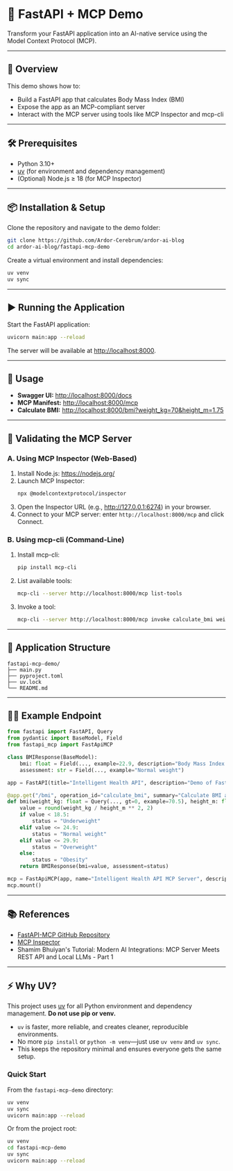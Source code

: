 # 🧠 FastAPI + MCP Demo

Transform your FastAPI application into an AI-native service using the Model Context Protocol (MCP).

---

## 🚀 Overview

This demo shows how to:
- Build a FastAPI app that calculates Body Mass Index (BMI)
- Expose the app as an MCP-compliant server
- Interact with the MCP server using tools like MCP Inspector and mcp-cli

---

## 🛠️ Prerequisites
- Python 3.10+
- [uv](https://github.com/astral-sh/uv) (for environment and dependency management)
- (Optional) Node.js ≥ 18 (for MCP Inspector)

---

## 📦 Installation & Setup

Clone the repository and navigate to the demo folder:
```sh
git clone https://github.com/Ardor-Cerebrum/ardor-ai-blog
cd ardor-ai-blog/fastapi-mcp-demo
```

Create a virtual environment and install dependencies:
```sh
uv venv
uv sync
```

---

## ▶️ Running the Application

Start the FastAPI application:
```sh
uvicorn main:app --reload
```

The server will be available at [http://localhost:8000](http://localhost:8000).

---

## 🔗 Usage
- **Swagger UI:** [http://localhost:8000/docs](http://localhost:8000/docs)
- **MCP Manifest:** [http://localhost:8000/mcp](http://localhost:8000/mcp)
- **Calculate BMI:** [http://localhost:8000/bmi?weight_kg=70&height_m=1.75](http://localhost:8000/bmi?weight_kg=70&height_m=1.75)

---

## 🧪 Validating the MCP Server

### A. Using MCP Inspector (Web-Based)
1. Install Node.js: https://nodejs.org/
2. Launch MCP Inspector:
   ```sh
   npx @modelcontextprotocol/inspector
   ```
3. Open the Inspector URL (e.g., http://127.0.0.1:6274) in your browser.
4. Connect to your MCP server: enter `http://localhost:8000/mcp` and click Connect.

### B. Using mcp-cli (Command-Line)
1. Install mcp-cli:
   ```sh
   pip install mcp-cli
   ```
2. List available tools:
   ```sh
   mcp-cli --server http://localhost:8000/mcp list-tools
   ```
3. Invoke a tool:
   ```sh
   mcp-cli --server http://localhost:8000/mcp invoke calculate_bmi weight_kg=70 height_m=1.75
   ```

---

## 🧾 Application Structure
```
fastapi-mcp-demo/
├── main.py
├── pyproject.toml
├── uv.lock
└── README.md
```

---

## 🧑‍💻 Example Endpoint
```python
from fastapi import FastAPI, Query
from pydantic import BaseModel, Field
from fastapi_mcp import FastApiMCP

class BMIResponse(BaseModel):
    bmi: float = Field(..., example=22.9, description="Body Mass Index rounded to 2 decimal places")
    assessment: str = Field(..., example="Normal weight")

app = FastAPI(title="Intelligent Health API", description="Demo of FastAPI + MCP", version="1.0.0")

@app.get("/bmi", operation_id="calculate_bmi", summary="Calculate BMI and return assessment", response_model=BMIResponse, tags=["Health"])
def bmi(weight_kg: float = Query(..., gt=0, example=70.5), height_m: float = Query(..., gt=0, example=1.75)):
    value = round(weight_kg / height_m ** 2, 2)
    if value < 18.5:
        status = "Underweight"
    elif value <= 24.9:
        status = "Normal weight"
    elif value <= 29.9:
        status = "Overweight"
    else:
        status = "Obesity"
    return BMIResponse(bmi=value, assessment=status)

mcp = FastApiMCP(app, name="Intelligent Health API MCP Server", description="Health tools exposed via MCP")
mcp.mount()
```

---

## 📚 References
- [FastAPI-MCP GitHub Repository](https://github.com/tadata-org/fastapi_mcp)
- [MCP Inspector](https://github.com/modelcontextprotocol/inspector)
- Shamim Bhuiyan's Tutorial: Modern AI Integrations: MCP Server Meets REST API and Local LLMs - Part 1

---

## ⚡️ Why UV?

This project uses [uv](https://github.com/astral-sh/uv) for all Python environment and dependency management. **Do not use pip or venv.**

- `uv` is faster, more reliable, and creates cleaner, reproducible environments.
- No more `pip install` or `python -m venv`—just use `uv venv` and `uv sync`.
- This keeps the repository minimal and ensures everyone gets the same setup.

### Quick Start

From the `fastapi-mcp-demo` directory:
```sh
uv venv
uv sync
uvicorn main:app --reload
```

Or from the project root:
```sh
uv venv
cd fastapi-mcp-demo
uv sync
uvicorn main:app --reload
```
